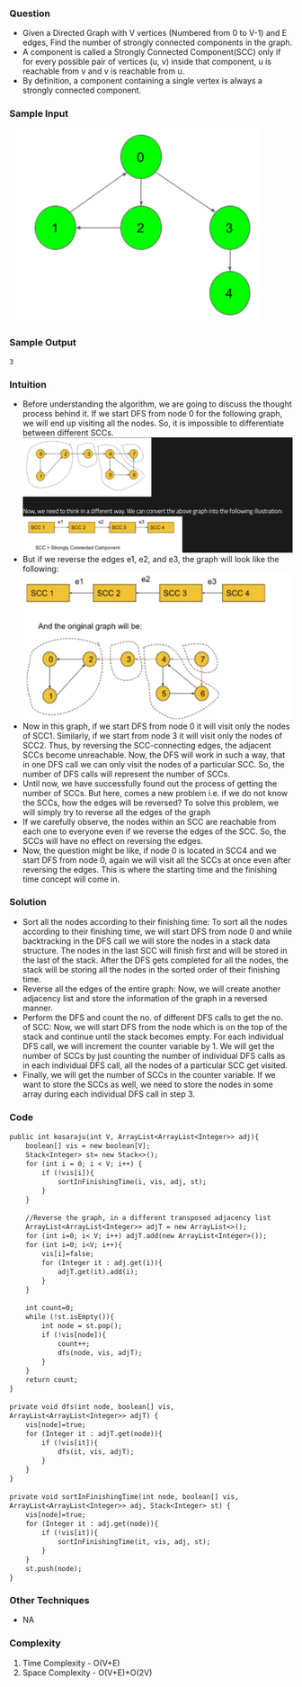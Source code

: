 ### Question
- Given a Directed Graph with V vertices (Numbered from 0 to V-1) and E edges, Find the number of strongly connected components in the graph.
- A component is called a Strongly Connected Component(SCC) only if for every possible pair of vertices (u, v) inside that component, u is reachable from v and v is reachable from u.
- By definition, a component containing a single vertex is always a strongly connected component.

### Sample Input
![img.png](img.png)

### Sample Output
    3

### Intuition
- Before understanding the algorithm, we are going to discuss the thought process behind it. If we start DFS from node 0 for the following graph, we will end up visiting all the nodes. So, it is impossible to differentiate between different SCCs.
  ![img_1.png](img_1.png)
- But if we reverse the edges e1, e2, and e3, the graph will look like the following:
  ![img_2.png](img_2.png)
- Now in this graph, if we start DFS from node 0 it will visit only the nodes of SCC1. Similarly, if we start from node 3 it will visit only the nodes of SCC2. Thus, by reversing the SCC-connecting edges, the adjacent SCCs become unreachable. Now, the DFS will work in such a way, that in one DFS call we can only visit the nodes of a particular SCC. So, the number of DFS calls will represent the number of SCCs.
- Until now, we have successfully found out the process of getting the number of SCCs. But here, comes a new problem i.e. if we do not know the SCCs, how the edges will be reversed? To solve this problem, we will simply try to reverse all the edges of the graph
- If we carefully observe, the nodes within an SCC are reachable from each one to everyone even if we reverse the edges of the SCC. So, the SCCs will have no effect on reversing the edges.
- Now, the question might be like, if node 0 is located in SCC4 and we start DFS from node 0, again we will visit all the SCCs at once even after reversing the edges. This is where the starting time and the finishing time concept will come in.

### Solution
- Sort all the nodes according to their finishing time: To sort all the nodes according to their finishing time, we will start DFS from node 0 and while backtracking in the DFS call we will store the nodes in a stack data structure. The nodes in the last SCC will finish first and will be stored in the last of the stack. After the DFS gets completed for all the nodes, the stack will be storing all the nodes in the sorted order of their finishing time. 
- Reverse all the edges of the entire graph:
  Now, we will create another adjacency list and store the information of the graph in a reversed manner. 
- Perform the DFS and count the no. of different DFS calls to get the no. of SCC:
  Now, we will start DFS from the node which is on the top of the stack and continue until the stack becomes empty. For each individual DFS call, we will increment the counter variable by 1. We will get the number of SCCs by just counting the number of individual DFS calls as in each individual DFS call, all the nodes of a particular SCC get visited. 
- Finally, we will get the number of SCCs in the counter variable. If we want to store the SCCs as well, we need to store the nodes in some array during each individual DFS call in step 3.

### Code
    public int kosaraju(int V, ArrayList<ArrayList<Integer>> adj){
        boolean[] vis = new boolean[V];
        Stack<Integer> st= new Stack<>();
        for (int i = 0; i < V; i++) {
            if (!vis[i]){
                sortInFinishingTime(i, vis, adj, st);
            }
        }

        //Reverse the graph, in a different transposed adjacency list
        ArrayList<ArrayList<Integer>> adjT = new ArrayList<>();
        for (int i=0; i< V; i++) adjT.add(new ArrayList<Integer>());
        for (int i=0; i<V; i++){
            vis[i]=false;
            for (Integer it : adj.get(i)){
                adjT.get(it).add(i);
            }
        }

        int count=0;
        while (!st.isEmpty()){
            int node = st.pop();
            if (!vis[node]){
                count++;
                dfs(node, vis, adjT);
            }
        }
        return count;
    }

    private void dfs(int node, boolean[] vis, ArrayList<ArrayList<Integer>> adjT) {
        vis[node]=true;
        for (Integer it : adjT.get(node)){
            if (!vis[it]){
                dfs(it, vis, adjT);
            }
        }
    }

    private void sortInFinishingTime(int node, boolean[] vis, ArrayList<ArrayList<Integer>> adj, Stack<Integer> st) {
        vis[node]=true;
        for (Integer it : adj.get(node)){
            if (!vis[it]){
                sortInFinishingTime(it, vis, adj, st);
            }
        }
        st.push(node);
    }

### Other Techniques
- NA

### Complexity
1. Time Complexity - O(V+E)
2. Space Complexity - O(V+E)+O(2V)